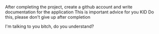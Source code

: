 After completing the project, create a github account and write documentation for the application
This is important advice for you KID
Do this, please don't give up after completion

I'm talking to you bitch, do you understand?
